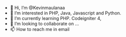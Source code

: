 - 👋 Hi, I’m @Kevinmaulanaa
- 👀 I’m interested in PHP, Java, Javascript and Python.
- 🌱 I’m currently learning PHP. Codeigniter 4, 
- 💞️ I’m looking to collaborate on ...
- 📫 How to reach me in email

<!---
Kevinmaulanaa/Kevinmaulanaa is a ✨ special ✨ repository because its `README.md` (this file) appears on your GitHub profile.
You can click the Preview link to take a look at your changes.
--->
